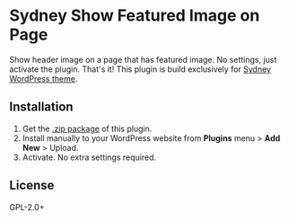 # Sydney Show Featured Image on Page
Show header image on a page that has featured image. No settings, just activate the plugin. That's it! This plugin is build exclusively for [Sydney WordPress theme](https://wordpress.org/themes/sydney/).

## Installation

1. Get the [.zip package](https://github.com/kharissulistiyo/sydney-show-featured-image-on-page/archive/main.zip) of this plugin.
2. Install manually to your WordPress website from **Plugins** menu > **Add New** > Upload.
3. Activate. No extra settings required.

## License

GPL-2.0+

